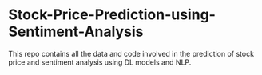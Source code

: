 # Stock-Price-Prediction-using-Sentiment-Analysis
This repo contains all the data and code involved in the prediction of stock price and sentiment analysis using DL models and NLP.
